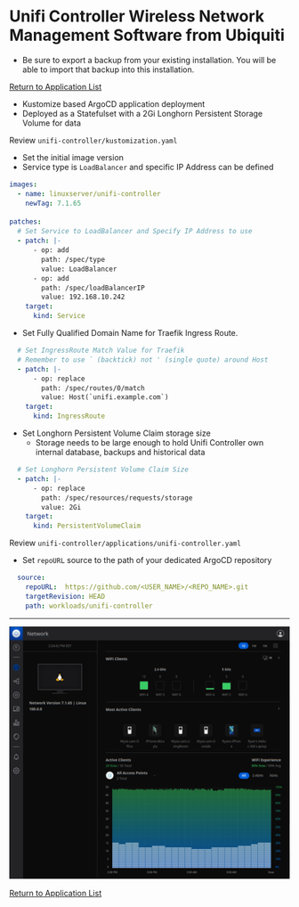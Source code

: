 # Unifi Controller Wireless Network Management Software from Ubiquiti

* Be sure to export a backup from your existing installation.  You will be able to import that backup into this installation.

[Return to Application List](../README.md)

* Kustomize based ArgoCD application deployment
* Deployed as a Statefulset with a 2Gi Longhorn Persistent Storage Volume for data

Review `unifi-controller/kustomization.yaml`

* Set the initial image version
* Service type is `LoadBalancer` and specific IP Address can be defined

```yaml
images:
  - name: linuxserver/unifi-controller
    newTag: 7.1.65

patches:
  # Set Service to LoadBalancer and Specify IP Address to use
  - patch: |-
      - op: add
        path: /spec/type
        value: LoadBalancer
      - op: add
        path: /spec/loadBalancerIP
        value: 192.168.10.242
    target:
      kind: Service
```

* Set Fully Qualified Domain Name for Traefik Ingress Route.

```yaml
  # Set IngressRoute Match Value for Traefik
  # Remember to use ` (backtick) not ' (single quote) around Host
  - patch: |-
      - op: replace
        path: /spec/routes/0/match
        value: Host(`unifi.example.com`)
    target:
      kind: IngressRoute
```

* Set Longhorn Persistent Volume Claim storage size
  * Storage needs to be large enough to hold Unifi Controller own internal database, backups and historical data

```yaml
  # Set Longhorn Persistent Volume Claim Size
  - patch: |-
      - op: replace
        path: /spec/resources/requests/storage
        value: 2Gi
    target:
      kind: PersistentVolumeClaim
```

Review `unifi-controller/applications/unifi-controller.yaml`

* Set `repoURL` source to the path of your dedicated ArgoCD repository

```yaml
  source:
    repoURL:  https://github.com/<USER_NAME>/<REPO_NAME>.git
    targetRevision: HEAD
    path: workloads/unifi-controller
```

---

![Unifi Controller Console Screen Shot](unifi-controller-screenshot.png)

[Return to Application List](../README.md)
